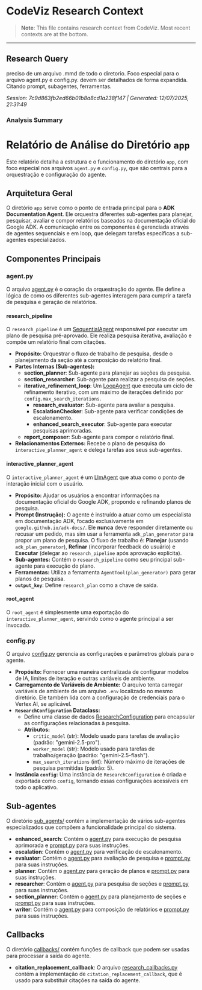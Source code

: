 # CodeViz Research Context

> **Note**: This file contains research context from CodeViz. Most recent contexts are at the bottom.

---

## Research Query

preciso de um arquivo .mmd de todo o diretorio. Foco especial para o arquivo agent.py e config.py. devem ser detalhados de forma expandida. Citando prompt, subagentes, ferramentas.

*Session: 7c9d863fb2ed66b01b8a8cd1a238f147 | Generated: 12/07/2025, 21:31:49*

### Analysis Summary

# Relatório de Análise do Diretório `app`

Este relatório detalha a estrutura e o funcionamento do diretório `app`, com foco especial nos arquivos `agent.py` e `config.py`, que são centrais para a orquestração e configuração do agente.

## Arquitetura Geral

O diretório `app` serve como o ponto de entrada principal para o **ADK Documentation Agent**. Ele orquestra diferentes sub-agentes para planejar, pesquisar, avaliar e compor relatórios baseados na documentação oficial do Google ADK. A comunicação entre os componentes é gerenciada através de agentes sequenciais e em loop, que delegam tarefas específicas a sub-agentes especializados.

## Componentes Principais

### **agent.py**

O arquivo [agent.py](app/agent.py) é o coração da orquestração do agente. Ele define a lógica de como os diferentes sub-agentes interagem para cumprir a tarefa de pesquisa e geração de relatórios.

#### **research_pipeline**

O `research_pipeline` é um [SequentialAgent](app/agent.py) responsável por executar um plano de pesquisa pré-aprovado. Ele realiza pesquisa iterativa, avaliação e compõe um relatório final com citações.

*   **Propósito:** Orquestrar o fluxo de trabalho de pesquisa, desde o planejamento da seção até a composição do relatório final.
*   **Partes Internas (Sub-agentes):**
    *   **section_planner**: Sub-agente para planejar as seções da pesquisa.
    *   **section_researcher**: Sub-agente para realizar a pesquisa de seções.
    *   **iterative_refinement_loop**: Um [LoopAgent](app/agent.py) que executa um ciclo de refinamento iterativo, com um máximo de iterações definido por `config.max_search_iterations`.
        *   **research_evaluator**: Sub-agente para avaliar a pesquisa.
        *   **EscalationChecker**: Sub-agente para verificar condições de escalonamento.
        *   **enhanced_search_executor**: Sub-agente para executar pesquisas aprimoradas.
    *   **report_composer**: Sub-agente para compor o relatório final.
*   **Relacionamentos Externos:** Recebe o plano de pesquisa do `interactive_planner_agent` e delega tarefas aos seus sub-agentes.

#### **interactive_planner_agent**

O `interactive_planner_agent` é um [LlmAgent](app/agent.py) que atua como o ponto de interação inicial com o usuário.

*   **Propósito:** Ajudar os usuários a encontrar informações na documentação oficial do Google ADK, propondo e refinando planos de pesquisa.
*   **Prompt (Instrução):** O agente é instruído a atuar como um especialista em documentação ADK, focado exclusivamente em `google.github.io/adk-docs/`. Ele **nunca** deve responder diretamente ou recusar um pedido, mas sim usar a ferramenta `adk_plan_generator` para propor um plano de pesquisa. O fluxo de trabalho é: **Planejar** (usando `adk_plan_generator`), **Refinar** (incorporar feedback do usuário) e **Executar** (delegar ao `research_pipeline` após aprovação explícita).
*   **Sub-agentes:** Contém o `research_pipeline` como seu principal sub-agente para execução do plano.
*   **Ferramentas:** Utiliza a ferramenta `AgentTool(plan_generator)` para gerar planos de pesquisa.
*   **`output_key`**: Define `research_plan` como a chave de saída.

#### **root_agent**

O `root_agent` é simplesmente uma exportação do `interactive_planner_agent`, servindo como o agente principal a ser invocado.

### **config.py**

O arquivo [config.py](app/config.py) gerencia as configurações e parâmetros globais para o agente.

*   **Propósito:** Fornecer uma maneira centralizada de configurar modelos de IA, limites de iteração e outras variáveis de ambiente.
*   **Carregamento de Variáveis de Ambiente:** O arquivo tenta carregar variáveis de ambiente de um arquivo `.env` localizado no mesmo diretório. Ele também lida com a configuração de credenciais para o Vertex AI, se aplicável.
*   **`ResearchConfiguration` Dataclass:**
    *   Define uma classe de dados [ResearchConfiguration](app/config.py) para encapsular as configurações relacionadas à pesquisa.
    *   **Atributos:**
        *   `critic_model` (str): Modelo usado para tarefas de avaliação (padrão: "gemini-2.5-pro").
        *   `worker_model` (str): Modelo usado para tarefas de trabalho/geração (padrão: "gemini-2.5-flash").
        *   `max_search_iterations` (int): Número máximo de iterações de pesquisa permitidas (padrão: 5).
*   **Instância `config`:** Uma instância de `ResearchConfiguration` é criada e exportada como `config`, tornando essas configurações acessíveis em todo o aplicativo.

## Sub-agentes

O diretório [sub_agents/](app/sub_agents/) contém a implementação de vários sub-agentes especializados que compõem a funcionalidade principal do sistema.

*   **enhanced_search**: Contém o [agent.py](app/sub_agents/enhanced_search/agent.py) para execução de pesquisa aprimorada e [prompt.py](app/sub_agents/enhanced_search/prompt.py) para suas instruções.
*   **escalation**: Contém o [agent.py](app/sub_agents/escalation/agent.py) para verificação de escalonamento.
*   **evaluator**: Contém o [agent.py](app/sub_agents/evaluator/agent.py) para avaliação de pesquisa e [prompt.py](app/sub_agents/evaluator/prompt.py) para suas instruções.
*   **planner**: Contém o [agent.py](app/sub_agents/planner/agent.py) para geração de planos e [prompt.py](app/sub_agents/planner/prompt.py) para suas instruções.
*   **researcher**: Contém o [agent.py](app/sub_agents/researcher/agent.py) para pesquisa de seções e [prompt.py](app/sub_agents/researcher/prompt.py) para suas instruções.
*   **section_planner**: Contém o [agent.py](app/sub_agents/section_planner/agent.py) para planejamento de seções e [prompt.py](app/sub_agents/section_planner/prompt.py) para suas instruções.
*   **writer**: Contém o [agent.py](app/sub_agents/writer/agent.py) para composição de relatórios e [prompt.py](app/sub_agents/writer/prompt.py) para suas instruções.

## Callbacks

O diretório [callbacks/](app/callbacks/) contém funções de callback que podem ser usadas para processar a saída do agente.

*   **citation_replacement_callback**: O arquivo [research_callbacks.py](app/callbacks/research_callbacks.py) contém a implementação de `citation_replacement_callback`, que é usado para substituir citações na saída do agente.

